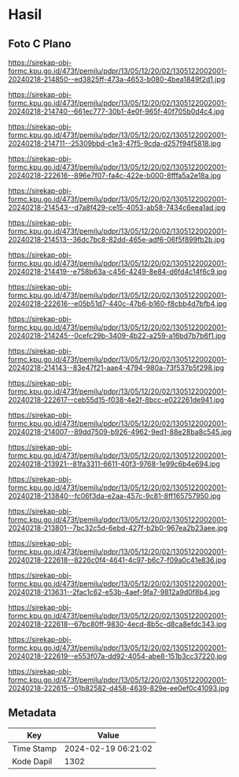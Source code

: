 # Hasil

## Foto C Plano

https://sirekap-obj-formc.kpu.go.id/473f/pemilu/pdpr/13/05/12/20/02/1305122002001-20240218-214850--ed3825ff-473a-4653-b080-4bea1849f2d1.jpg

https://sirekap-obj-formc.kpu.go.id/473f/pemilu/pdpr/13/05/12/20/02/1305122002001-20240218-214740--661ec777-30b1-4e0f-965f-40f705b0d4c4.jpg

https://sirekap-obj-formc.kpu.go.id/473f/pemilu/pdpr/13/05/12/20/02/1305122002001-20240218-214711--25309bbd-c1e3-47f5-9cda-d257f94f5818.jpg

https://sirekap-obj-formc.kpu.go.id/473f/pemilu/pdpr/13/05/12/20/02/1305122002001-20240218-222616--896e7f07-fa4c-422e-b000-8fffa5a2e18a.jpg

https://sirekap-obj-formc.kpu.go.id/473f/pemilu/pdpr/13/05/12/20/02/1305122002001-20240218-214543--d7a8f429-ce15-4053-ab58-7434c6eea1ad.jpg

https://sirekap-obj-formc.kpu.go.id/473f/pemilu/pdpr/13/05/12/20/02/1305122002001-20240218-214513--36dc7bc8-82dd-465e-adf6-06f5f899fb2b.jpg

https://sirekap-obj-formc.kpu.go.id/473f/pemilu/pdpr/13/05/12/20/02/1305122002001-20240218-214419--e758b63a-c456-4249-8e84-d6fd4c14f6c9.jpg

https://sirekap-obj-formc.kpu.go.id/473f/pemilu/pdpr/13/05/12/20/02/1305122002001-20240218-222616--e05b51d7-440c-47b6-b160-f8cbb4d7bfb4.jpg

https://sirekap-obj-formc.kpu.go.id/473f/pemilu/pdpr/13/05/12/20/02/1305122002001-20240218-214245--0cefc29b-3409-4b22-a259-a16bd7b7b6f1.jpg

https://sirekap-obj-formc.kpu.go.id/473f/pemilu/pdpr/13/05/12/20/02/1305122002001-20240218-214143--83e47f21-aae4-4794-980a-73f537b5f298.jpg

https://sirekap-obj-formc.kpu.go.id/473f/pemilu/pdpr/13/05/12/20/02/1305122002001-20240218-222617--ceb55d15-f038-4e2f-8bcc-e022261de941.jpg

https://sirekap-obj-formc.kpu.go.id/473f/pemilu/pdpr/13/05/12/20/02/1305122002001-20240218-214007--89dd7509-b926-4962-9ed1-88e28ba8c545.jpg

https://sirekap-obj-formc.kpu.go.id/473f/pemilu/pdpr/13/05/12/20/02/1305122002001-20240218-213921--81fa3311-6611-40f3-9768-1e99c6b4e694.jpg

https://sirekap-obj-formc.kpu.go.id/473f/pemilu/pdpr/13/05/12/20/02/1305122002001-20240218-213840--fc06f3da-e2aa-457c-9c81-8ff165757950.jpg

https://sirekap-obj-formc.kpu.go.id/473f/pemilu/pdpr/13/05/12/20/02/1305122002001-20240218-213801--7bc32c5d-6ebd-427f-b2b0-967ea2b23aee.jpg

https://sirekap-obj-formc.kpu.go.id/473f/pemilu/pdpr/13/05/12/20/02/1305122002001-20240218-222618--8226c0f4-4641-4c97-b6c7-f09a0c41e836.jpg

https://sirekap-obj-formc.kpu.go.id/473f/pemilu/pdpr/13/05/12/20/02/1305122002001-20240218-213631--2fac1c62-e53b-4aef-9fa7-9812a9d0f8b4.jpg

https://sirekap-obj-formc.kpu.go.id/473f/pemilu/pdpr/13/05/12/20/02/1305122002001-20240218-222618--67bc80ff-9830-4ecd-8b5c-d8ca8efdc343.jpg

https://sirekap-obj-formc.kpu.go.id/473f/pemilu/pdpr/13/05/12/20/02/1305122002001-20240218-222619--e553f07a-dd92-4054-abe8-151b3cc37220.jpg

https://sirekap-obj-formc.kpu.go.id/473f/pemilu/pdpr/13/05/12/20/02/1305122002001-20240218-222615--01b82582-d458-4639-829e-ee0ef0c41093.jpg


## Metadata

| Key        | Value               |
| ---------- | ------------------- |
| Time Stamp | 2024-02-19 06:21:02 |
| Kode Dapil | 1302                |



